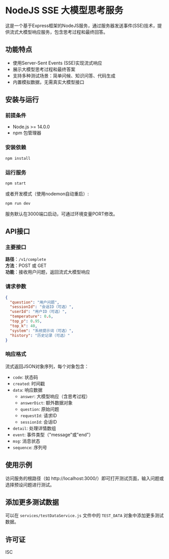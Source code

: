 # NodeJS SSE 大模型思考服务

这是一个基于Express框架的NodeJS服务，通过服务器发送事件(SSE)技术，提供流式大模型响应服务，包含思考过程和最终回答。

## 功能特点

- 使用Server-Sent Events (SSE)实现流式响应
- 展示大模型思考过程和最终答案
- 支持多种测试场景：简单问候、知识问答、代码生成
- 内置模拟数据，无需真实大模型接口

## 安装与运行

### 前提条件

- Node.js >= 14.0.0
- npm 包管理器

### 安装依赖

```bash
npm install
```

### 运行服务

```bash
npm start
```

或者开发模式（使用nodemon自动重启）:

```bash
npm run dev
```

服务默认在3000端口启动，可通过环境变量PORT修改。

## API接口

### 主要接口

**路径**：`/v1/complete`  
**方法**：POST 或 GET  
**功能**：接收用户问题，返回流式大模型响应

### 请求参数

```json
{
  "question": "用户问题",
  "sessionId": "会话ID（可选）",
  "userId": "用户ID（可选）",
  "temperature": 0.6,
  "top_p": 0.95,
  "top_k": 40,
  "system": "系统提示词（可选）",
  "history": "历史记录（可选）"
}
```

### 响应格式

流式返回JSON对象序列，每个对象包含：

- `code`: 状态码
- `created`: 时间戳
- `data`: 响应数据
  - `answer`: 大模型响应（含思考过程）
  - `answerDict`: 额外数据对象
  - `question`: 原始问题
  - `requestId`: 请求ID
  - `sessionId`: 会话ID
- `detail`: 处理详情数组
- `event`: 事件类型（"message"或"end"）
- `msg`: 消息状态
- `sequence`: 序列号

## 使用示例

访问服务的根路径（如 http://localhost:3000/）即可打开测试页面，输入问题或选择预设问题进行测试。

## 添加更多测试数据

可以在 `services/testDataService.js` 文件中的 `TEST_DATA` 对象中添加更多测试数据。

## 许可证

ISC 